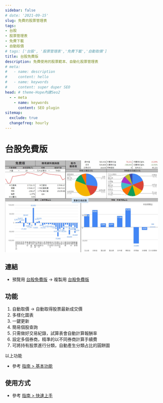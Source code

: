 ```yaml
---
sidebar: false
# date: '2021-09-15'
slug: 免費的股票管理表
tags:
- 台股
- 股票管理表
- 免費下載
- 自動取價
# tags: ['台股', '股票管理表','免費下載','自動取價']
title: 台股免費版
description: 免費使用的股票範本、自動化股票管理表
# meta:
#   - name: description
#     content: hello
#   - name: keywords
#     content: super duper SEO
head: # theme-Hope內建Seo2
  - - meta
    - name: keywords
      content: SEO plugin
sitemap:
  exclude: true
  changefreq: hourly
---
```


# 台股免費版

 ![](../../.vuepress/public/images/版本_免費版.jpg)

## 連結

  - 預覽用 [台股免費版](https://docs.google.com/spreadsheets/d/1ykPXyjFSCEZon7MEuOiDpEK1hdW1JQH5VGCnbtaAmDQ) → 
    複製用 [台股免費版](https://docs.google.com/spreadsheets/d/1rchpA3W-BlDn8BZOhQ1uiUPnuHLb4UZ65iLzjHb-cp0)

## 功能

1. 自動取價 → 自動取得股票最新成交價
2. 多樣化圖表
3. 一鍵更新
4. 簡易個股查詢
5. 只需做好交易紀錄，試算表會自動計算報酬率
6. 設定多個券商，精準的以不同券商計算手續費
7. 可將持有股票進行分類，自動產生分類占比的圓餅圖

以上功能
- 參考 [指南 > 基本功能](../Introduction/儀表板.md)

## 使用方式

- 參考 [指南 > 快速上手](../QuickStart/快速上手.md#建立自己的試算表)
